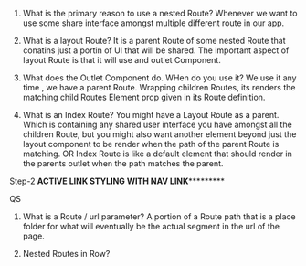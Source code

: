 1. What is the primary reason to use a nested Route?
Whenever we want to use some share interface amongst multiple different route in our app.

2. What is a layout Route?
It is a parent Route of some nested Route that conatins just a portin of UI that will be shared. The important aspect of layout Route is that it will use and outlet Component.

3. What does the Outlet Component do. WHen do you use it?
We use it any time , we have a parent Route. Wrapping children Routes, its renders the matching child Routes Element prop given in its Route definition. 

4. What is an Index Route?
You might have a Layout Route as a parent. Which is containing any shared user interface you have amongst all the children Route, but you might also want another element beyond just the layout component to be render when the path of the parent Route is matching.
OR
Index Route is like a default element that should render in the parents outlet when the path matches the parent. 


Step-2
************************ACTIVE LINK STYLING WITH NAV LINK*********************************



QS
1. What is a Route / url parameter?
A portion of a Route path that is a place folder for what will eventually be the actual segment in the url of the page. 

2. Nested Routes in Row?

